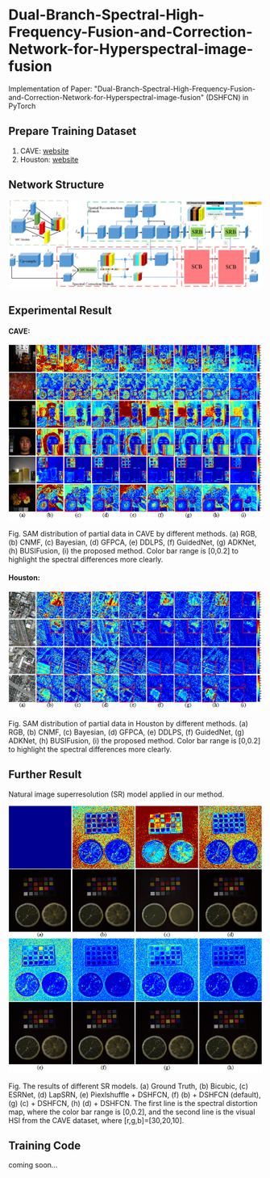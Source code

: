 # Dual-Branch-Spectral-High-Frequency-Fusion-and-Correction-Network-for-Hyperspectral-image-fusion 

Implementation of Paper: "Dual-Branch-Spectral-High-Frequency-Fusion-and-Correction-Network-for-Hyperspectral-image-fusion" (DSHFCN) in PyTorch


## Prepare Training Dataset

1. CAVE:  [website](https://www1.cs.columbia.edu/CAVE/databases/multispectral/)
2. Houston: [website](https://hyperspectral.ee.uh.edu/?page_id=1075)

## Network Structure
<p>
  <img src='Fig/Network_structure.png'/>
</p>

## Experimental Result
#### CAVE:
<p>
  <img src='Fig/CAVE_result.png' />
</p>
Fig. SAM distribution of partial data in CAVE by different methods. (a) RGB, (b) CNMF, (c) Bayesian, (d) GFPCA, (e) DDLPS, (f) GuidedNet, (g) ADKNet, (h) BUSIFusion, (i) the proposed method. Color bar range is [0,0.2] to highlight the spectral differences more clearly.

#### Houston:
<p>
  <img src='Fig/Houston_result.png' />
</p>
Fig. SAM distribution of partial data in Houston by different methods. (a) RGB, (b) CNMF, (c) Bayesian, (d) GFPCA, (e) DDLPS, (f) GuidedNet, (g) ADKNet, (h) BUSIFusion, (i) the proposed method. Color bar range is [0,0.2] to highlight the spectral differences more clearly.

## Further Result
Natural image superresolution (SR) model applied in our method.
<p>
  <img src='Fig/Further_result.png'/>
</p>
Fig. The results of different SR models. (a) Ground Truth, (b) Bicubic, (c) ESRNet, (d) LapSRN, (e) Piexlshuffle + DSHFCN, (f) (b) + DSHFCN (default), (g) (c) + DSHFCN, (h) (d) + DSHFCN. The first line is the spectral distortion map, where the color bar range is [0,0.2], and the second line is the visual HSI from the CAVE dataset, where [r,g,b]=[30,20,10].

## Training Code
 coming soon...
